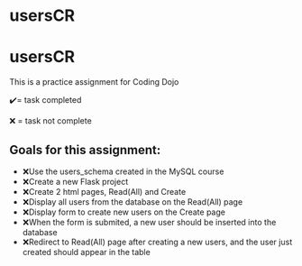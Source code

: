 # usersCR
<h1>usersCR</h1>
<p>This is a practice assignment for Coding Dojo<p>
<p>✔️= task completed</p>
<p>❌ = task not complete</p>
<h2>Goals for this assignment:</h2>
<ul>
  <li>❌Use the users_schema created in the MySQL course</li>
  <li>❌Create a new Flask project</li>
  <li>❌Create 2 html pages, Read(All) and Create</li>
  <li>❌Display all users from the database on the Read(All) page</li>
  <li>❌Display form to create new users on the Create page</li>
  <li>❌When the form is submited, a new user should be inserted into the database</li>
  <li>❌Redirect to Read(All) page after creating a new users, and the user just created should appear in the table</li>
</ul>
